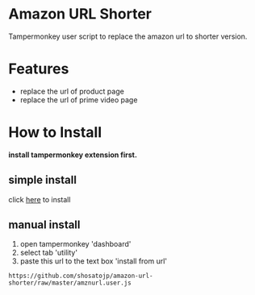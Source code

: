 # Amazon URL Shorter

Tampermonkey user script to replace the amazon url to shorter version.

# Features

- replace the url of product page
- replace the url of prime video page

# How to Install

**install tampermonkey extension first.**

## simple install

click [here](https://github.com/shosatojp/amazon-url-shorter/raw/master/amznurl.user.js) to install


## manual install

1. open tampermonkey 'dashboard'
1. select tab 'utility'
1. paste this url to the text box 'install from url'

```
https://github.com/shosatojp/amazon-url-shorter/raw/master/amznurl.user.js
```
